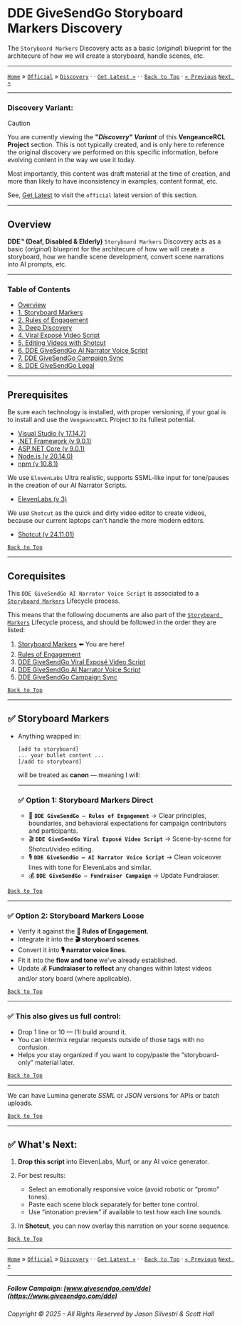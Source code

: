 ﻿# DDE GiveSendGo Storyboard Markers Discovery


 The `Storyboard Markers` Discovery acts as a basic (_original_) blueprint for the architecure of how we will create a storyboard, handle scenes, etc.

---

[`Home`](../../../../README.md) » [`Official`](./README.md) » [`Discovery`](./README.md) · · [`Get Latest »`](../../Official/StoryboardMarkers.md) · · [`Back to Top`](#table-of-contents) · [`« Previous`](./StoryboardMarkers.md) [`Next »`](./RulesofEngagement.md)

---

### **Discovery Variant:**

> [!CAUTION]
> You are currently viewing the **"_Discovery_" _Variant_** of this **VengeanceRCL Project** section. This is not typically created, and is only here to reference the original discovery we performed on this specific information, before evolving content in the way we use it today.
> 
> Most importantly, this content was draft material at the time of creation, and more than likely to have inconsistency in examples, content format, etc.
>
> See, [Get Latest](../../Official/StoryboardMarkers.md) to visit the `official` latest version of this section.

---

## **Overview**


**DDE™ (Deaf, Disabled & Elderly)** `Storyboard Markers` Discovery acts as a basic (_original_) blueprint for the architecure of how we will create a storyboard, how we handle scene development, convert scene narrations into AI prompts, etc.

---

### Table of Contents

- [Overview](#overview)
- [1. Storyboard Markers](../../Discovery/StoryboardMarkers.md)
- [2. Rules of Engagement](../../Discovery/RulesofEngagement.md)
- [3. Deep Discovery](../../Discovery/DeepDiscovery.md)
- [4. Viral Exposé Video Script](../../Discovery/ViralExposeVideoScript.md)
- [5. Editing Videos with Shotcut](../../Discovery/EditingVideoswithShotcut.md)
- [6. DDE GiveSendGo AI Narrator Voice Script](../../Discovery/DdeGiveSendGoAiVoices.md)
- [7. DDE GiveSendGo Campaign Sync](../../Discovery/DdeGiveSendGoCampaignSync.md)
- [8. DDE GiveSendGo Legal](../../Discovery/Legal/README.md)

---


## **Prerequisites**

Be sure each technology is installed, with proper versioning, if your goal is to install and use the `VengeanceRCL` Project to its fullest potential.

- [Visual Studio (v 17.14.7)](https://github.com/JasonSilvestri/JSopX.BridgeTooFar/tree/master/JSopX.BridgeTooFar/DocsOpenX/Technologies/#visual-studio)
- [.NET Framework (v 9.0.1)](https://github.com/JasonSilvestri/JSopX.BridgeTooFar/tree/master/JSopX.BridgeTooFar/DocsOpenX/Technologies/#net-framework)
- [ASP.NET Core (v 9.0.1)](https://github.com/JasonSilvestri/JSopX.BridgeTooFar/tree/master/JSopX.BridgeTooFar/DocsOpenX/Technologies/#aspnet-core)
- [Node.js (v 20.14.0)](https://github.com/JasonSilvestri/JSopX.BridgeTooFar/tree/master/JSopX.BridgeTooFar/DocsOpenX/Technologies/#node)
- [npm (v 10.8.1)](https://github.com/JasonSilvestri/JSopX.BridgeTooFar/tree/master/JSopX.BridgeTooFar/DocsOpenX/Technologies/#npm)

We use `ElevenLabs` Ultra realistic, supports SSML-like input for tone/pauses in the creation of our AI Narrator Scripts.
 
- [ElevenLabs (v 3)](https://www.elevenlabs.io)

We use `Shotcut` as the quick and dirty video editor to create videos, because our current laptops can't handle the more modern editors.

- [Shotcut (v 24.11.01)](https://shotcut.org/download/)
 
[`Back to Top`](#table-of-contents)

---

## Corequisites

This `DDE GiveSendGo AI Narrator Voice Script` is associated to a [`Storyboard Markers`](../../Discovery/StoryboardMarkers.md) Lifecycle process.

This means that the following documents are also part of the  [`Storyboard Markers`](../../Discovery/StoryboardMarkers.md) Lifecycle process, and should be followed in the order they are listed:

1. [Storyboard Markers](../../Discovery/StoryboardMarkers.md)  ⬅️ You are here!
2. [Rules of Engagement](../../Discovery/RulesofEngagement.md)
3. [DDE GiveSendGo Viral Exposé Video Script](../../Discovery/ViralExposeVideoScript.md) 
4. [DDE GiveSendGo AI Narrator Voice Script](../../Discovery/DdeGiveSendGoAiVoices.md)
5. [DDE GiveSendGo Campaign Sync](../../Discovery/DdeGiveSendGoCampaignSync.md)


[`Back to Top`](#table-of-contents)

---

## ✅ **Storyboard Markers**

* Anything wrapped in:

  ```
  [add to storyboard]
  ... your bullet content ...
  [/add to storyboard]
  ```

  will be treated as **canon** — meaning I will:
 
  ---

  ### ✅ **Option 1: Storyboard Markers Direct**
 
 
  * 🧭 **`DDE GiveSendGo – Rules of Engagement`** → Clear principles, boundaries, and behavioral expectations for campaign contributors and participants.
  * 🎬 **`DDE GiveSendGo Viral Exposé Video Script`** → Scene-by-scene for Shotcut/video editing.
  * 🎙️ **`DDE GiveSendGo – AI Narrator Voice Script`** → Clean voiceover lines with tone for ElevenLabs and similar.
  * 💰 **`DDE GiveSendGo – Fundraiser Campaign`** → Update Fundraiaser.

[`Back to Top`](#table-of-contents)

---

### ✅ **Option 2: Storyboard Markers Loose**
  
  * Verify it against the **🧭 Rules of Engagement**.
  * Integrate it into the **🎬 storyboard scenes**.
  * Convert it into **🎙️ narrator voice lines**.
  * Fit it into the **flow and tone** we’ve already established.
  * Update 💰 **Fundraiaser to reflect** any changes within latest videos and/or story board (where applicable).

[`Back to Top`](#table-of-contents)

---

### ✅ **This also gives us full control**:

- Drop 1 line or 10 — I’ll build around it.
- You can intermix regular requests outside of those tags with no confusion.
- Helps *you* stay organized if you want to copy/paste the “storyboard-only” material later.

[`Back to Top`](#table-of-contents)

---

We can have Lumina generate *SSML* or *JSON* versions for APIs or batch uploads.

[`Back to Top`](#table-of-contents)

---

## ✅ What's Next:

1. **Drop this script** into ElevenLabs, Murf, or any AI voice generator.
2. For best results:

   * Select an emotionally responsive voice (avoid robotic or “promo” tones).
   * Paste each scene block separately for better tone control.
   * Use “intonation preview” if available to test how each line sounds.
3. In **Shotcut**, you can now overlay this narration on your scene sequence.

[`Back to Top`](#table-of-contents)

---

[`Home`](../../../../README.md) » [`Official`](./README.md) » [`Discovery`](./README.md) · · [`Get Latest »`](../../Official/StoryboardMarkers.md) · · [`Back to Top`](#table-of-contents) · [`« Previous`](./StoryboardMarkers.md) [`Next »`](./RulesofEngagement.md)

---

##### Follow Campaign: [www.givesendgo.com/dde](https://www.givesendgo.com/dde)

###### Copyright © 2025 - All Rights Reserved by Jason Silvestri & Scott Hall